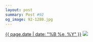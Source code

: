 ```yaml
---
layout: post
summary: Post #92
og_image: 92-1280.jpg
---
```


<p>
  <time><a href="/92">{{ page.date | date: "%B %e, %Y" }}</a></time>
  <a href="/92"><img src="{{ site.assets_url }}/92-640.jpg" srcset="{{ site.assets_url }}/92-1280.jpg 1280w, {{ site.assets_url }}/92-960.jpg 960w, {{ site.assets_url }}/92-640.jpg 640w, {{ site.assets_url }}/92-320.jpg 320w" sizes="(min-width: 700px) 50vw, calc(100vw - 2rem)" /></a>
</p>
